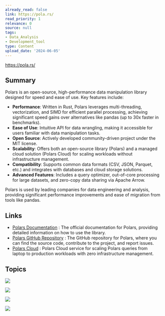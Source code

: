 ```yaml
---
already_read: false
link: https://pola.rs/
read_priority: 1
relevance: 0
source: null
tags:
- Data_Analysis
- Development_tool
type: Content
upload_date: '2024-06-05'
---
```


https://pola.rs/
## Summary

Polars is an open-source, high-performance data manipulation library designed for speed and ease of use. Key features include:

- **Performance**: Written in Rust, Polars leverages multi-threading, vectorization, and SIMD for efficient parallel processing, achieving significant speed gains over alternatives like pandas (up to 30x faster in benchmarks).
- **Ease of Use**: Intuitive API for data wrangling, making it accessible for users familiar with data manipulation tasks.
- **Open Source**: Actively developed community-driven project under the MIT license.
- **Scalability**: Offers both an open-source library (Polars) and a managed cloud solution (Polars Cloud) for scaling workloads without infrastructure management.
- **Compatibility**: Supports common data formats (CSV, JSON, Parquet, etc.) and integrates with databases and cloud storage solutions.
- **Advanced Features**: Includes a query optimizer, out-of-core processing for large datasets, and zero-copy data sharing via Apache Arrow.

Polars is used by leading companies for data engineering and analysis, providing significant performance improvements and ease of migration from tools like pandas.
## Links

- [Polars Documentation](https://docs.pola.rs/) : The official documentation for Polars, providing detailed information on how to use the library.
- [Polars GitHub Repository](https://github.com/pola-rs/polars/) : The GitHub repository for Polars, where you can find the source code, contribute to the project, and report issues.
- [Polars Cloud](https://cloud.pola.rs/) : Polars Cloud service for scaling Polars queries from laptop to production workloads with zero infrastructure management.

## Topics

![](topics/Platform/Polars%20Cloud)

![](topics/Concept/Vectorized%20Processing)

![](topics/Concept/Columnar%20Processing)

![](topics/Library/Polars)